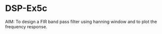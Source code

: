 # DSP-Ex5c
AIM:  To  design  a FIR  band   pass  filter  using   hanning  window and  to  plot  the frequency  response.
